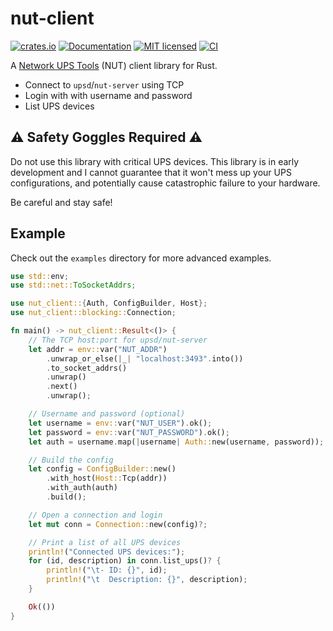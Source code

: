 # nut-client

[![crates.io](https://img.shields.io/crates/v/nut-client.svg)](https://crates.io/crates/nut-client)
[![Documentation](https://docs.rs/nut-client/badge.svg)](https://docs.rs/nut-client)
[![MIT licensed](https://img.shields.io/crates/l/nut-client.svg)](./LICENSE)
[![CI](https://github.com/aramperes/nut-client-rs/workflows/CI/badge.svg)](https://github.com/aramperes/nut-client-rs/actions?query=workflow%3ACI)

A [Network UPS Tools](https://github.com/networkupstools/nut) (NUT) client library for Rust.

- Connect to `upsd`/`nut-server` using TCP
- Login with with username and password
- List UPS devices

## ⚠️ Safety Goggles Required ⚠️

Do not use this library with critical UPS devices. This library is in early development and I cannot
guarantee that it won't mess up your UPS configurations, and potentially cause catastrophic failure to your hardware.

Be careful and stay safe!

## Example

Check out the `examples` directory for more advanced examples.

```rust
use std::env;
use std::net::ToSocketAddrs;

use nut_client::{Auth, ConfigBuilder, Host};
use nut_client::blocking::Connection;

fn main() -> nut_client::Result<()> {
    // The TCP host:port for upsd/nut-server
    let addr = env::var("NUT_ADDR")
        .unwrap_or_else(|_| "localhost:3493".into())
        .to_socket_addrs()
        .unwrap()
        .next()
        .unwrap();

    // Username and password (optional)
    let username = env::var("NUT_USER").ok();
    let password = env::var("NUT_PASSWORD").ok();
    let auth = username.map(|username| Auth::new(username, password));

    // Build the config
    let config = ConfigBuilder::new()
        .with_host(Host::Tcp(addr))
        .with_auth(auth)
        .build();

    // Open a connection and login
    let mut conn = Connection::new(config)?;

    // Print a list of all UPS devices
    println!("Connected UPS devices:");
    for (id, description) in conn.list_ups()? {
        println!("\t- ID: {}", id);
        println!("\t  Description: {}", description);
    }

    Ok(())
}
```
